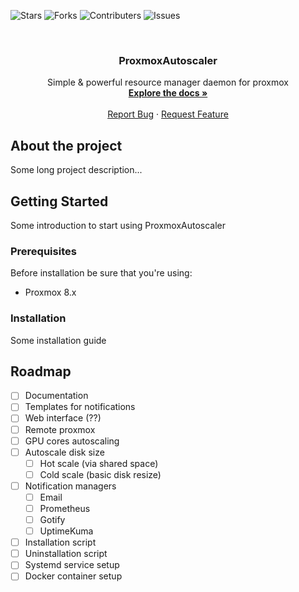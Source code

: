 ![Stars](https://img.shields.io/github/stars/YFrite/ProxmoxAutoscaler?style=flat-square)
![Forks](https://img.shields.io/github/forks/YFrite/ProxmoxAutoscaler?style=flat-square)
![Contributers](https://img.shields.io/github/contributors/YFrite/ProxmoxAutoscaler?style=flat-square)
![Issues](https://img.shields.io/github/issues/YFrite/ProxmoxAutoscaler?style=flat-square)

<br />
<div align="center">

[//]: # (  <a href="https://github.com/YFrite/ProxmoxAutoscaler">)

[//]: # (    <img src="images/logo.png" alt="Logo" width="80" height="80">)

[//]: # (  </a>)

  <h3 align="center">ProxmoxAutoscaler</h3>

  <p align="center">
    Simple & powerful resource manager daemon for proxmox
    <br />
    <a href="https://github.com/YFrite/ProxmoxAutoscaler"><strong>Explore the docs »</strong></a>
    <br />
    <br />
    <a href="https://github.com/YFrite/ProxmoxAutoscaler/issues/new?labels=bug&template=bug-report---.md">Report Bug</a>
    &middot;
    <a href="https://github.com/YFrite/ProxmoxAutoscaler/issues/new?labels=enhancement&template=feature-request---.md">Request Feature</a>
  </p>
</div>



## About the project

Some long project description...



## Getting Started

Some introduction to start using ProxmoxAutoscaler


### Prerequisites

Before installation be sure that you're using:

* Proxmox 8.x


### Installation
Some installation guide



## Roadmap

- [ ] Documentation
- [ ] Templates for notifications
- [ ] Web interface (??) 
- [ ] Remote proxmox 
- [ ] GPU cores autoscaling
- [ ] Autoscale disk size 
  - [ ] Hot scale (via shared space)
  - [ ] Cold scale (basic disk resize)
- [ ] Notification managers
    - [ ] Email
    - [ ] Prometheus
    - [ ] Gotify
    - [ ] UptimeKuma
- [ ] Installation script
- [ ] Uninstallation script
- [ ] Systemd service setup
- [ ] Docker container setup
